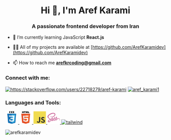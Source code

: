 <h1 align="center">Hi 👋, I'm Aref Karami</h1>
<h3 align="center">A passionate frontend developer from Iran</h3>



- 🌱 I’m currently learning JavaScript **React.js**

- 👨‍💻 All of my projects are available at [https://github.com/ArefKaramidev](https://github.com/ArefKaramidev) 

- 📫 How to reach me **arefkrcoding@gmail.com**

<h3 align="left">Connect with me:</h3>
<p align="left">
<a href="https://stackoverflow.com/users/22718279/aref-karami" target="blank"><img align="center" src="https://raw.githubusercontent.com/rahuldkjain/github-profile-readme-generator/master/src/images/icons/Social/stack-overflow.svg" alt="https://stackoverflow.com/users/22718279/aref-karami" height="30" width="40" /></a>
<a href="https://instagram.com/aref_karami1" target="blank"><img align="center" src="https://raw.githubusercontent.com/rahuldkjain/github-profile-readme-generator/master/src/images/icons/Social/instagram.svg" alt="aref_karami1" height="30" width="40" /></a>
</p>

<h3 align="left">Languages and Tools:</h3>
<p align="left" > <a href="https://www.w3schools.com/css/" target="_blank" rel="noreferrer" margin-left="20px"> <img src="https://raw.githubusercontent.com/devicons/devicon/master/icons/css3/css3-original-wordmark.svg" alt="css3" width="40" height="40"/> </a> <a href="https://www.w3.org/html/" target="_blank" rel="noreferrer"> <img src="https://raw.githubusercontent.com/devicons/devicon/master/icons/html5/html5-original-wordmark.svg" alt="html5" width="40" height="40"/> </a> <a href="https://developer.mozilla.org/en-US/docs/Web/JavaScript" target="_blank" rel="noreferrer"> <img src="https://raw.githubusercontent.com/devicons/devicon/master/icons/javascript/javascript-original.svg" alt="javascript" width="40" height="40"/> </a> <a href="https://sass-lang.com" target="_blank" rel="noreferrer"> <img src="https://raw.githubusercontent.com/devicons/devicon/master/icons/sass/sass-original.svg" alt="sass" width="40" height="40"/> </a> <a href="https://tailwindcss.com/" target="_blank" rel="noreferrer"> <img src="https://www.vectorlogo.zone/logos/tailwindcss/tailwindcss-icon.svg" alt="tailwind" width="40" height="40"/> </a> </p>

<p><img align="center" src="https://github-readme-stats.vercel.app/api/top-langs?username=arefkaramidev&show_icons=true&locale=en&layout=compact" alt="arefkaramidev" /></p>
